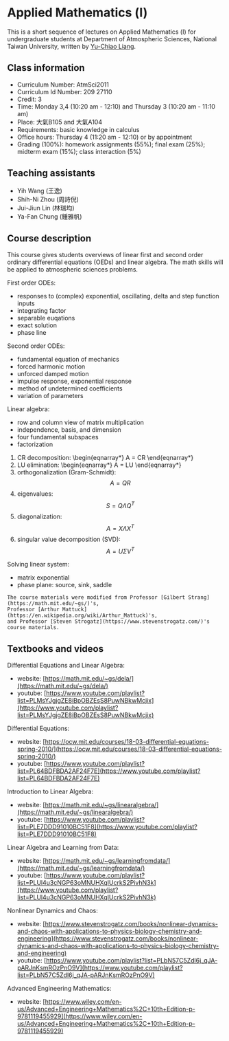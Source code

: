 # Applied Mathematics (Ⅰ)

This is a short sequence of lectures on Applied Mathematics (Ⅰ) for undergraduate students at Department of Atmospheric Sciences, National Taiwan University, written by [Yu-Chiao Liang](https://littleyuchiao.wixsite.com/yuchiaol).

## Class information
- Curriculum Number: AtmSci2011
- Curriculum Id Number: 209 27110
- Credit: 3
- Time: Monday 3,4 (10:20 am - 12:10) and Thursday 3 (10:20 am - 11:10 am) 
- Place: 大氣B105 and 大氣A104
- Requirements: basic knowledge in calculus
- Office hours: Thursday 4 (11:20 am - 12:10) or by appointment
- Grading (100%): homework assignments (55%); final exam (25%); midterm exam (15%); class interaction (5%)

## Teaching assistants
- Yih Wang (王逸)
- Shih-Ni Zhou (周詩倪)
- Jui-Jiun Lin (林瑞均)
- Ya-Fan Chung (鍾雅帆)

## Course description
This course gives students overviews of linear first and second order ordinary differential equations (OEDs) and linear algebra. The math skills will be applied to atmospheric sciences problems.

First order ODEs:
- responses to (complex) exponential, oscillating, delta and step function inputs
- integrating factor
- separable euqations
- exact solution
- phase line

Second order ODEs:
- fundamental equation of mechanics
- forced harmonic motion
- unforced damped motion
- impulse response, exponential response
- method of undetermined coefficients
- variation of parameters

Linear algebra:
- row and column view of matrix multiplication
- independence, basis, and dimension
- four fundamental subspaces
- factorization
1. CR decomposition: 
\begin{eqnarray*}
A = CR
\end{eqnarray*}
2. LU elimination: 
\begin{eqnarray*}
A = LU
\end{eqnarray*}
3. orthogonalization (Gram-Schmidt): $$A = QR$$
4. eigenvalues: $$S = Q\Lambda Q^{T}$$
5. diagonalization: $$A = X\Lambda X^{T}$$
6. singular value decomposition (SVD): $$A = U\Sigma V^{T}$$

Solving linear system:
- matrix exponential
- phase plane: source, sink, saddle


```{note}
The course materials were modified from Professor [Gilbert Strang](https://math.mit.edu/~gs/)'s, 
Professor [Arthur Mattuck](https://en.wikipedia.org/wiki/Arthur_Mattuck)'s, 
and Professor [Steven Strogatz](https://www.stevenstrogatz.com/)'s course materials.
```

## Textbooks and videos
Differential Equations and Linear Algebra:
- website: [https://math.mit.edu/~gs/dela/](https://math.mit.edu/~gs/dela/)
- youtube: [https://www.youtube.com/playlist?list=PLMsYJgjgZE8iBpOBZEsS8PuwNBkwMcjix](https://www.youtube.com/playlist?list=PLMsYJgjgZE8iBpOBZEsS8PuwNBkwMcjix)

Differential Equations:
- website: [https://ocw.mit.edu/courses/18-03-differential-equations-spring-2010/](https://ocw.mit.edu/courses/18-03-differential-equations-spring-2010/)
- youtube: [https://www.youtube.com/playlist?list=PL64BDFBDA2AF24F7E](https://www.youtube.com/playlist?list=PL64BDFBDA2AF24F7E)

Introduction to Linear Algebra:
- website: [https://math.mit.edu/~gs/linearalgebra/](https://math.mit.edu/~gs/linearalgebra/)
- youtube: [https://www.youtube.com/playlist?list=PLE7DDD91010BC51F8](https://www.youtube.com/playlist?list=PLE7DDD91010BC51F8)

Linear Algebra and Learning from Data:
- website: [https://math.mit.edu/~gs/learningfromdata/](https://math.mit.edu/~gs/learningfromdata/)
- youtube: [https://www.youtube.com/playlist?list=PLUl4u3cNGP63oMNUHXqIUcrkS2PivhN3k](https://www.youtube.com/playlist?list=PLUl4u3cNGP63oMNUHXqIUcrkS2PivhN3k)

Nonlinear Dynamics and Chaos:
- website: [https://www.stevenstrogatz.com/books/nonlinear-dynamics-and-chaos-with-applications-to-physics-biology-chemistry-and-engineering](https://www.stevenstrogatz.com/books/nonlinear-dynamics-and-chaos-with-applications-to-physics-biology-chemistry-and-engineering)
- youtube: [https://www.youtube.com/playlist?list=PLbN57C5Zdl6j_qJA-pARJnKsmROzPnO9V](https://www.youtube.com/playlist?list=PLbN57C5Zdl6j_qJA-pARJnKsmROzPnO9V)

Advanced Engineering Mathematics:
- website: [https://www.wiley.com/en-us/Advanced+Engineering+Mathematics%2C+10th+Edition-p-9781119455929](https://www.wiley.com/en-us/Advanced+Engineering+Mathematics%2C+10th+Edition-p-9781119455929)



